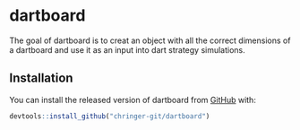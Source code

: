 # dartboard

The goal of dartboard is to creat an object with all the correct dimensions of a dartboard and use it as an input into dart strategy simulations.

## Installation

You can install the released version of dartboard from [GitHub](https://github.com) with:

``` r
devtools::install_github("chringer-git/dartboard")
```
